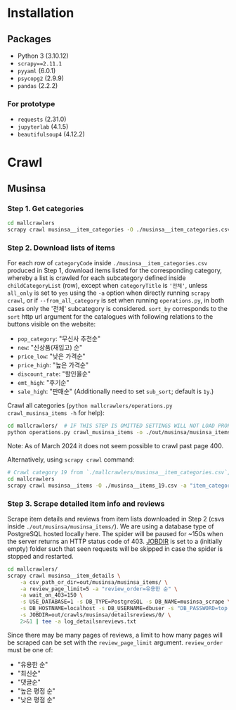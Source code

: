 # Installation
## Packages
- Python 3 (3.10.12)
- `scrapy==2.11.1`
- `pyyaml` (6.0.1)
- `psycopg2` (2.9.9)
- `pandas` (2.2.2)

### For prototype
- `requests` (2.31.0)
- `jupyterlab` (4.1.5)
- `beautifulsoup4` (4.12.2)

# Crawl
## Musinsa
### Step 1. Get categories
```sh
cd mallcrawlers
scrapy crawl musinsa__item_categories -O ./musinsa__item_categories.csv
```

### Step 2. Download lists of items
For each row of `categoryCode` inside `./musinsa__item_categories.csv` produced in Step 1, download items listed for the corresponding category, whereby a list is crawled for each subcategory defined inside `childCategoryList` (row), except when `categoryTitle` is `'전체'`, unless `all_only` is set to `yes` using the `-a` option when directly running `scrapy crawl`, or if `--from_all_category` is set when running `operations.py`, in both cases only the '전체' subcategory is considered.
`sort_by` corresponds to the `sort` http url argument for the catalogues with following relations to the buttons visible on the website:
- `pop_category`: "무신사 추천순"
- `new`: "신상품(재입고) 순"
- `price_low`: "낮은 가격순"
- `price_high`: "높은 가격순"
- `discount_rate`: "할인율순"
- `emt_high`: "후기순"
- `sale_high`: "판매순" (Additionally need to set `sub_sort`; default is `1y`.)

Crawl all categories (`python mallcrawlers/operations.py crawl_musinsa_items -h` for help):
```sh
cd mallcrawlers/  # IF THIS STEP IS OMITTED SETTINGS WILL NOT LOAD PROPERLY
python operations.py crawl_musinsa_items -o ./out/musinsa/musinsa_items/ -i ./musinsa__item_categories.csv --sort_by pop_category 2>&1 | tee -a log_musinsa_items.txt
```
Note: As of March 2024 it does not seem possible to crawl past page 400.
 
Alternatively, using `scrapy crawl` command:
```sh
# Crawl category 19 from `./mallcrawlers/musinsa__item_categories.csv`, from '전체' child category (via `-a all_only=yes`) sorted by "무신사 추천순" (via `-a sort_by=pop_category`).
cd mallcrawlers
scrapy crawl musinsa__items -O ./musinsa__items_19.csv -a "item_categories_csv=musinsa__item_categories.csv" -a own_ids=19 -a all_only=yes -a sort_by=pop_category -L DEBUG 2>&1 | tee -a logfile.txt
```

### Step 3. Scrape detailed item info and reviews
Scrape item details and reviews from item lists downloaded in Step 2 (csvs inside `./out/musinsa/musinsa_items/`).
We are using a database type of PostgreSQL hosted locally here.
The spider will be paused for ~150s when the server returns an HTTP status code of 403.
[JOBDIR](https://docs.scrapy.org/en/latest/topics/jobs.html) is set to a (initially empty) folder such that seen requests will be skipped in case the spider is stopped and restarted.
```sh
cd mallcrawlers/
scrapy crawl musinsa__item_details \
	-a csv_path_or_dir=out/musinsa/musinsa_items/ \
	-a review_page_limit=5 -a "review_order=유용한 순" \
	-a wait_on_403=150 \
	-s USE_DATABASE=1 -s DB_TYPE=PostgreSQL -s DB_NAME=musinsa_scrape \
	-s DB_HOSTNAME=localhost -s DB_USERNAME=dbuser -s "DB_PASSWORD=top secret" \
	-s JOBDIR=out/crawls/musinsa/detailsreviews/0/ \
	2>&1 | tee -a log_detailsnreviews.txt
```

Since there may be many pages of reviews, a limit to how many pages will be scraped can be set with the `review_page_limit` argument.
`review_order` must be one of:
- "유용한 순"
- "최신순"
- "댓글순"
- "높은 평점 순"
- "낮은 평점 순"

